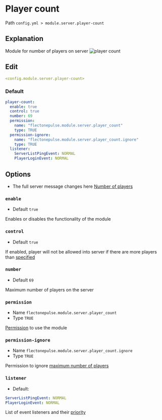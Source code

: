 # Player count
Path `config.yml > module.server.player-count`

## Explanation
Module for number of players on server
![player count](/playercount.png)

## Edit
```yaml
<config.module.server.player-count>
```

### Default
```yaml
player-count:
  enable: true
  control: true
  number: 69
  permission:
    name: "flectonepulse.module.server.player_count"
    type: TRUE
  permission-ignore:
    name: "flectonepulse.module.server.player_count.ignore"
    type: TRUE
  listener:
    ServerListPingEvent: NORMAL
    PlayerLoginEvent: NORMAL
```

## Options

- The full server message changes here [Number of players](/en/messages/en_us/module/server/player-count/)

### `enable`
- Default `true`

Enables or disables the functionality of the module

### `control`
- Default `true`

If enabled, player will not be allowed into server if there are more players than [specified](#number)

### `number`
- Default `69`

Maximum number of players on the server

### `permission`
- Name `flectonepulse.module.server.player_count`
- Type `TRUE`

[Permission](/en/config/module/#explanation) to use the module

### `permission-ignore`
- Name `flectonepulse.module.server.player_count.ignore`
- Type `TRUE`

Permission to ignore [maximum number of players](#control)

### `listener`
- Default:
```yaml
ServerListPingEvent: NORMAL
PlayerLoginEvent: NORMAL
```

List of event listeners and their [priority](#event-priority)

<!--@include: @/en/parts/listener.md-->